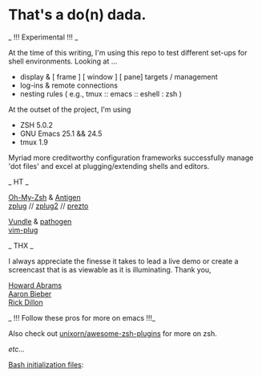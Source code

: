 # That's a do(n) dada.

_ !!! Experimental !!! _  

At the time of this writing, I'm using this repo to test different set-ups for shell environments. Looking at ...

- display & [ frame ] [ window ] [ pane] targets / management
- log-ins & remote connections
- nesting rules ( e.g., tmux :: emacs :: eshell : zsh )  

At the outset of the project, I'm using

- ZSH 5.0.2
- GNU Emacs 25.1 && 24.5
- tmux 1.9

Myriad more creditworthy configuration frameworks successfully manage 'dot files' and excel at plugging/extending shells and editors.  

_ HT _

[Oh-My-Zsh](http://ohmyz.sh/) & [Antigen](http://antigen.sharats.me/)  
[zplug](https://github.com/b4b4r07/zplug) // [zplug2](https://github.com/b4b4r07/zplug2) // [prezto](https://github.com/sorin-ionescu/prezto)  

[Vundle](https://github.com/VundleVim/Vundle.vim) & [pathogen](https://github.com/tpope/vim-pathogen)  
[vim-plug](https://github.com/junegunn/vim-plug/wiki/faq)  

_ THX _

I always appreciate the finesse it takes to lead a live demo or create a screencast that is as viewable as it is illuminating. Thank you,

[Howard Abrams](http://howardism.org/)  
[Aaron Bieber](http://blog.aaronbieber.com/)  
[Rick Dillon](https://killring.org/hack-emacs/)  

_ !!! Follow these pros for more on emacs !!!_

Also check out [unixorn/awesome-zsh-plugins](https://travis-ci.org/unixorn/awesome-zsh-plugins) for more on zsh.

_etc..._

[Bash initialization files](http://www.solipsys.co.uk/new/BashInitialisationFiles.html):
